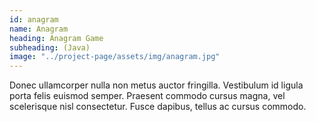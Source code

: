 ```yaml
---
id: anagram
name: Anagram
heading: Anagram Game
subheading: (Java)
image: "../project-page/assets/img/anagram.jpg"
---
```


Donec ullamcorper nulla non metus auctor fringilla. Vestibulum id ligula porta felis euismod semper. Praesent commodo cursus magna, vel scelerisque nisl consectetur. Fusce dapibus, tellus ac cursus commodo.
